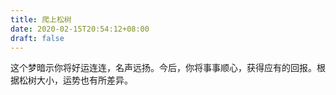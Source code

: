```yaml
---
title: 爬上松树
date: 2020-02-15T20:54:12+08:00
draft: false
---
```


这个梦暗示你将好运连连，名声远扬。今后，你将事事顺心，获得应有的回报。根据松树大小，运势也有所差异。